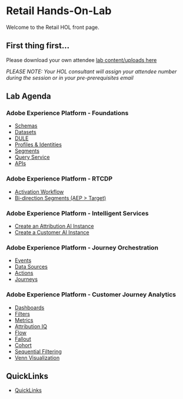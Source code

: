# Retail Hands-On-Lab

Welcome to the Retail HOL front page.

## First thing first...

Please download your own attendee [lab content/uploads here](https://github.com/adobe/AEP-Hands-on-Labs/blob/master/labs/retail/lab_downloads.md)

*PLEASE NOTE: Your HOL consultant will assign your attendee number during the session or in your pre-prerequisites email*

## Lab Agenda

### Adobe Experience Platform - Foundations
 - [Schemas](https://github.com/adobe/AEP-Hands-on-Labs/blob/master/labs/retail/Foundations/Schemas.md)
 - [Datasets](https://github.com/adobe/AEP-Hands-on-Labs/blob/master/labs/retail/Foundations/Datasets.md)
 - [DULE](https://github.com/adobe/AEP-Hands-on-Labs/blob/master/labs/retail/Foundations/DULE.md)
 - [Profiles & Identities](https://github.com/adobe/AEP-Hands-on-Labs/blob/master/labs/retail/Foundations/Profiles.md)
 - [Segments](https://github.com/adobe/AEP-Hands-on-Labs/blob/master/labs/retail/Foundations/Segments.md)
  - [Query Service](https://github.com/adobe/AEP-Hands-on-Labs/blob/master/labs/retail/Foundations/DeepDive%20QueryService.md)
 - [APIs](https://github.com/adobe/AEP-Hands-on-Labs/blob/master/labs/retail/Foundations/APIs.md)

### Adobe Experience Platform - RTCDP
- [Activation Workflow](https://github.com/adobe/AEP-Hands-on-Labs/blob/master/labs/retail/Foundations/destinations.md)
- [Bi-direction Segments (AEP > Target) ](https://github.com/adobe/AEP-Hands-on-Labs/blob/master/labs/retail/Foundations/BidirectionalTarget.md)

### Adobe Experience Platform - Intelligent Services
- [Create an Attribution AI Instance](https://github.com/adobe/AEP-Hands-on-Labs/blob/master/labs/retail/Foundations/attributionai.md)
- [Create a Customer AI Instance](https://github.com/adobe/AEP-Hands-on-Labs/blob/master/labs/retail/Foundations/customerai.md)

### Adobe Experience Platform - Journey Orchestration
 - [Events](https://github.com/adobe/AEP-Hands-on-Labs/blob/master/labs/retail/Journey%20Orchestration/Exercise1-Events.md)
 - [Data Sources](https://github.com/adobe/AEP-Hands-on-Labs/blob/master/labs/retail/Journey%20Orchestration/Exercise2-DataSources.md)
 - [Actions](https://github.com/adobe/AEP-Hands-on-Labs/blob/master/labs/retail/Journey%20Orchestration/Exercise3-Action.md)
 - [Journeys](https://github.com/adobe/AEP-Hands-on-Labs/blob/master/labs/retail/Journey%20Orchestration/Exercise4-Journey.md)

### Adobe Experience Platform - Customer Journey Analytics 

 - [Dashboards](https://github.com/adobe/AEP-Hands-on-Labs/blob/master/labs/retail/Foundations/CJA-Dashboards.md)
 - [Filters](https://github.com/adobe/AEP-Hands-on-Labs/blob/master/labs/retail/Foundations/CJA-Filters.md)
 - [Metrics](https://github.com/adobe/AEP-Hands-on-Labs/blob/master/labs/retail/Foundations/CJA-Metrics.md)
 - [Attribution IQ](https://github.com/adobe/AEP-Hands-on-Labs/blob/master/labs/retail/Foundations/CJA-AttributionIQ.md)
 - [Flow](https://github.com/adobe/AEP-Hands-on-Labs/blob/master/labs/retail/Foundations/CJA-Flow.md)
 - [Fallout](https://github.com/adobe/AEP-Hands-on-Labs/blob/master/labs/retail/Foundations/CJA-Fallout.md)
 - [Cohort](https://github.com/adobe/AEP-Hands-on-Labs/blob/master/labs/retail/Foundations/CJA-Cohort.md)
 - [Sequential Filtering](https://github.com/adobe/AEP-Hands-on-Labs/blob/master/labs/retail/Foundations/CJA-SequentialFiltering.md)
 - [Venn Visualization](https://github.com/adobe/AEP-Hands-on-Labs/blob/master/labs/retail/Foundations/CJA-Venn.md)


## QuickLinks

 - [QuickLinks](https://github.com/adobe/AEP-Hands-on-Labs/blob/master/labs/quicklinks/quicklinks_retail.md)
